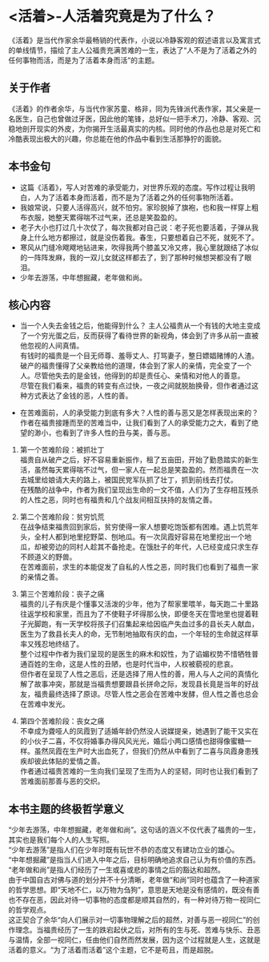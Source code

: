 # <活着>-人活着究竟是为了什么？


《活着》是当代作家余华最畅销的代表作，小说以冷静客观的叙述语言以及寓言式的单线情节，描绘了主人公福贵充满苦难的一生，表达了“人不是为了活着之外的任何事物而活，而是为了活着本身而活”的主题。

## 关于作者  
《活着》的作者余华，与当代作家苏童、格非，同为先锋派代表作家，其父亲是一名医生，自己也曾做过牙医，因此他的笔锋，总好似一把手术刀，冷静、客观、沉稳地剖开现实的外皮，为你揭开生活最真实的内核。同时他的作品也总是对死亡和冷酷表现出极大的兴趣，你总能在他的作品中看到生活那狰狞的面貌。  

## 本书金句  
* 这篇《活着》，写人对苦难的承受能力，对世界乐观的态度。写作过程让我明白，人为了活着本身而活着，而不是为了活着之外的任何事物所活着。
* 我娘常说，只要人活得高兴，就不怕穷。家珍脱掉了旗袍，也和我一样穿上粗布衣服，她整天累得喘不过气来，还总是笑盈盈的。
* 老子大小也打过几十次仗了，每次我都对自己说：老子死也要活着，子弹从我身上什么地方都擦过，就是没伤着我。春生，只要想着自己不死，就死不了。
* 寒风从门缝冷飕飕地钻进来，吹得我两个膝盖又冷又疼，我心里就跟结了冰似的一阵阵发麻，我的一双儿女就这样都去了，到了那种时候想哭都没有了眼泪。
* 少年去游荡，中年想掘藏，老年做和尚。

## 核心内容  
* 当一个人失去金钱之后，他能得到什么？
主人公福贵从一个有钱的大地主变成了一个穷光蛋之后，反而获得了看待世界的新视角，体会到了许多从前一直被他忽视的人间真情。  
有钱时的福贵是一个目无师尊、羞辱丈人、打骂妻子，整日嫖娼赌博的人渣。破产的福贵懂得了父亲教给他的道理，体会到了家人的亲情，完全变了一个人。尽管他失去的是金钱，他得到的却是责任心、亲情和对他人的善意。  
尽管在我们看来，福贵的转变有点过快，一夜之间就脱胎换骨，但作者通过这种方式表达了金钱的恶，人性的善。  

* 在苦难面前，人的承受能力到底有多大？人性的善与恶又是怎样表现出来的？  
作者在福贵接踵而至的苦难当中，让我们看到了人的承受能力之大，看到了绝望的渺小，也看到了许多人性的丑与美，善与恶。

1. 第一个苦难阶段：被抓壮丁  
福贵自从破产之后，好不容易重新振作，租了五亩田，开始了勤恳踏实的新生活，虽然每天累得喘不过气，但一家人在一起总是笑盈盈的。然而福贵在一次去城里给娘请大夫的路上，被国民党军队抓了壮丁，抓到前线去打仗。  
在残酷的战争中，作者为我们呈现出生命的一文不值，人们为了生存相互残杀的人性之恶，同时也有福贵和几个战友间相互扶持的友情之善。

2. 第二个苦难阶段：贫穷饥荒  
在战争结束福贵回到家后，贫穷使得一家人想要吃饱饭都有困难。遇上饥荒年头，全村人都到地里挖野菜、刨地瓜。有一次凤霞好容易在地里挖出一个地瓜，却被旁边的同村人趁其不备抢走。在饿肚子的年代，人已经变成只求生存不顾道义的野兽。  
在苦难面前，求生的本能促发了自私的人性之恶，同时我们也看到了福贵一家的亲情之善。  

3. 第三个苦难阶段：丧子之痛  
福贵的儿子有庆是个懂事又活泼的少年，他为了帮家里喂羊，每天跑二十里路往返学校和家里，而且为了不使鞋子坏得那么快，即便冬天在雪地里也提着鞋子光脚跑，有一天学校将孩子们召集起来给因临产失血过多的县长夫人献血，医生为了救县长夫人的命，无节制地抽取有庆的血，一个年轻的生命就这样草率又残忍地终结了。  
整个过程中作者为我们呈现的是医生的麻木和奴性，为了谄媚权势不惜牺牲普通百姓的生命，这是人性的丑陋，也是时代当中，人权被藐视的悲哀。  
但作者在呈现了人性之恶后，还是选择了用人性的善，用人与人之间的真情化解了故事冲突，那就是当福贵想要跟县长拼命之际，发现县长竟是当年的好战友，福贵最终选择了原谅。尽管人性之恶会在苦难中发酵，但人性之善也总会在苦难中发光。  

4. 第四个苦难阶段：丧女之痛  
不幸成为聋哑人的凤霞到了适婚年龄仍然没人说媒提亲，她遇到了能干又实在的小伙子二喜，不仅将婚事办得风风光光，婚后小两口感情也甜得像蜜糖一样。虽然凤霞在生产时大出血死了，但我们仍然从中看到了二喜与凤霞身患残疾却彼此体贴的爱情之善。  
作者通过福贵苦难的一生向我们呈现了生而为人的坚韧，同时也让我们看到了苦难面前那善与恶的交织。  

## 本书主题的终极哲学意义  
“少年去游荡，中年想掘藏，老年做和尚”。这句话的涵义不仅代表了福贵的一生，其实也是我们每个人的人生写照。  
“少年去游荡”是指人们在少年时既有玩世不恭的态度又有建功立业的雄心。  
“中年想掘藏”是指当人们进入中年之后，目标明确地追求自己认为有价值的东西。  
“老年做和尚”是指人们经历了一生或喜或悲的事情之后的豁达和超然。  
由于中国自古对佛与道的划分并不十分清晰，老年做“和尚”同时也蕴含了一种道家的哲学思想。即“天地不仁，以万物为刍狗”，意思是天地是没有感情的，既没有善也不存在恶，因此对待一切事物的态度都是顺其自然的，有一种对待万物一视同仁的哲学观点。  
这正契合了余华“向人们展示对一切事物理解之后的超然，对善与恶一视同仁”的创作理念。当福贵经历了一生的跌宕起伏之后，对所有的生与死、苦难与快乐、丑恶与温情，全部一视同仁，任由他们自然而然发展，因为这个过程就是人生，这就是活着的意义。“为了活着而活着”这个主题，它不是苟且，而是超脱。
